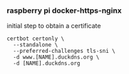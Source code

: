 ### raspberry pi docker-https-nginx

initial step to obtain a certificate
```
certbot certonly \
  --standalone \
  --preferred-challenges tls-sni \
  -d www.[NAME].duckdns.org \
  -d [NAME].duckdns.org
```

